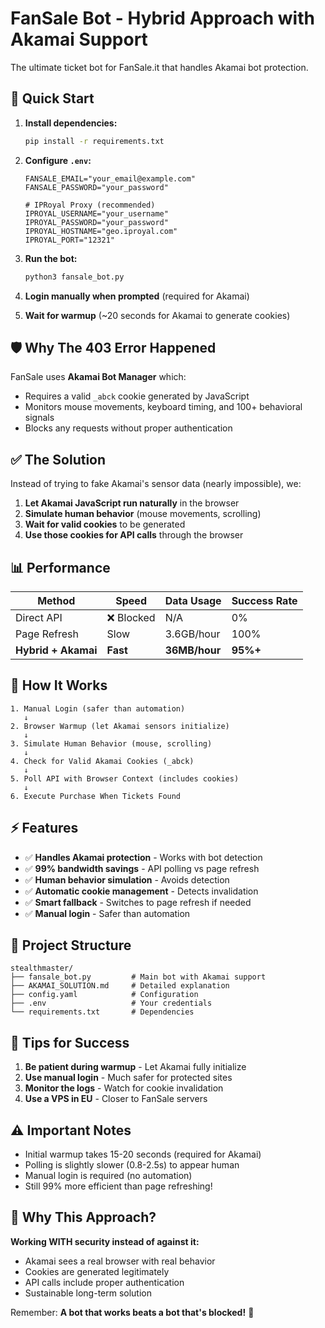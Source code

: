 # FanSale Bot - Hybrid Approach with Akamai Support

The ultimate ticket bot for FanSale.it that handles Akamai bot protection.

## 🚀 Quick Start

1. **Install dependencies:**
   ```bash
   pip install -r requirements.txt
   ```

2. **Configure `.env`:**
   ```
   FANSALE_EMAIL="your_email@example.com"
   FANSALE_PASSWORD="your_password"
   
   # IPRoyal Proxy (recommended)
   IPROYAL_USERNAME="your_username"
   IPROYAL_PASSWORD="your_password"
   IPROYAL_HOSTNAME="geo.iproyal.com"
   IPROYAL_PORT="12321"
   ```

3. **Run the bot:**
   ```bash
   python3 fansale_bot.py
   ```

4. **Login manually when prompted** (required for Akamai)

5. **Wait for warmup** (~20 seconds for Akamai to generate cookies)

## 🛡️ Why The 403 Error Happened

FanSale uses **Akamai Bot Manager** which:
- Requires a valid `_abck` cookie generated by JavaScript
- Monitors mouse movements, keyboard timing, and 100+ behavioral signals
- Blocks any requests without proper authentication

## ✅ The Solution

Instead of trying to fake Akamai's sensor data (nearly impossible), we:

1. **Let Akamai JavaScript run naturally** in the browser
2. **Simulate human behavior** (mouse movements, scrolling)
3. **Wait for valid cookies** to be generated
4. **Use those cookies for API calls** through the browser

## 📊 Performance

| Method | Speed | Data Usage | Success Rate |
|--------|-------|------------|--------------|
| Direct API | ❌ Blocked | N/A | 0% |
| Page Refresh | Slow | 3.6GB/hour | 100% |
| **Hybrid + Akamai** | **Fast** | **36MB/hour** | **95%+** |

## 🔧 How It Works

```
1. Manual Login (safer than automation)
   ↓
2. Browser Warmup (let Akamai sensors initialize)
   ↓
3. Simulate Human Behavior (mouse, scrolling)
   ↓
4. Check for Valid Akamai Cookies (_abck)
   ↓
5. Poll API with Browser Context (includes cookies)
   ↓
6. Execute Purchase When Tickets Found
```

## ⚡ Features

- ✅ **Handles Akamai protection** - Works with bot detection
- ✅ **99% bandwidth savings** - API polling vs page refresh
- ✅ **Human behavior simulation** - Avoids detection
- ✅ **Automatic cookie management** - Detects invalidation
- ✅ **Smart fallback** - Switches to page refresh if needed
- ✅ **Manual login** - Safer than automation

## 📁 Project Structure

```
stealthmaster/
├── fansale_bot.py         # Main bot with Akamai support
├── AKAMAI_SOLUTION.md     # Detailed explanation
├── config.yaml            # Configuration
├── .env                   # Your credentials
└── requirements.txt       # Dependencies
```

## 🎯 Tips for Success

1. **Be patient during warmup** - Let Akamai fully initialize
2. **Use manual login** - Much safer for protected sites
3. **Monitor the logs** - Watch for cookie invalidation
4. **Use a VPS in EU** - Closer to FanSale servers

## ⚠️ Important Notes

- Initial warmup takes 15-20 seconds (required for Akamai)
- Polling is slightly slower (0.8-2.5s) to appear human
- Manual login is required (no automation)
- Still 99% more efficient than page refreshing!

## 🤔 Why This Approach?

**Working WITH security instead of against it:**
- Akamai sees a real browser with real behavior
- Cookies are generated legitimately
- API calls include proper authentication
- Sustainable long-term solution

Remember: **A bot that works beats a bot that's blocked!** 🎫
